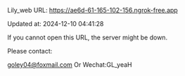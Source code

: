 Lily_web URL: https://ae6d-61-165-102-156.ngrok-free.app

Updated at: 2024-12-10 04:41:28

If you cannot open this URL, the server might be down.

Please contact: 

goley04@foxmail.com Or Wechat:GL_yeaH